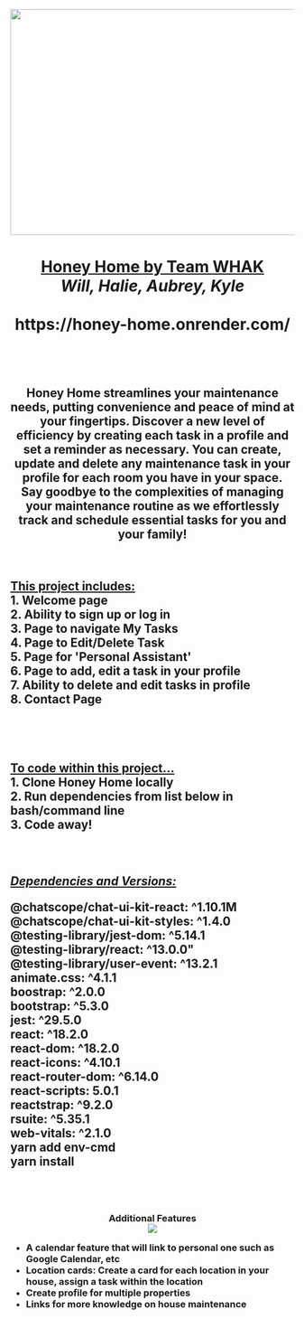 <p align="center">
<img src="https://slack-imgs.com/?c=1&o1=ro&url=https%3A%2F%2Fimg.freepik.com%2Ffree-vector%2Fhoney-comb-cartoon-vector-icon-illustration-food-nature-icon-concept-isolated-premium-vector-flat-cartoon-style_138676-3660.jpg%3Ft%3Dst%3D1688076373%7Eexp%3D1688076973%7Ehmac%3Dc6e53342cb78ba1bc1cfa000a9b682eb0b154a12593eb70160dc8f20d49cf537" width="900" height="400">
</p>

<h1>
  <p align="center">
    <strong><ins>Honey Home by Team WHAK</ins></strong>
    </br>
  <em>Will, Halie, Aubrey, Kyle</em>
  </br>
  </br>
    https://honey-home.onrender.com/
  </p>
<br/>
<h2>
  <p align="center">
    Honey Home streamlines your maintenance needs, putting convenience and peace of mind at your fingertips. Discover a new level of efficiency by creating each task in a profile and set a reminder as necessary. You can create, update and delete any maintenance task in your profile for each room you have in your space. Say goodbye to the complexities of managing your maintenance routine as we effortlessly track and schedule essential tasks for you and your family!
  </p>
  </h2>
</br>
<h2>
<table>
  <strong><ins>This project includes:</ins></strong>
  </br>
    1. Welcome page</br>
    2. Ability to sign up or log in</br>
    3. Page to navigate My Tasks</br>
    4. Page to Edit/Delete Task</br>
    5. Page for 'Personal Assistant'</br>
    6. Page to add, edit a task in your profile</br>
    7. Ability to delete and edit tasks in profile</br>
    8. Contact Page</br>
</table>
</h2>
</br>
</br>
<h2>
  <p>
    <strong><ins>To code within this project...</ins></strong>
      </br>
        1. Clone Honey Home locally</br>
        2. Run dependencies from list below in bash/command line</br>
        3. Code away!
  </p>
</br>
</h2>
<h2> 

  <p> 
    <strong><em><ins>Dependencies and Versions:</ins></em></strong>
      <p>
          @chatscope/chat-ui-kit-react: ^1.10.1M
          </br>
          @chatscope/chat-ui-kit-styles: ^1.4.0
          </br>
          @testing-library/jest-dom: ^5.14.1
          </br>
          @testing-library/react: ^13.0.0"
          </br>
          @testing-library/user-event: ^13.2.1
          </br>
          animate.css: ^4.1.1
          </br>
          boostrap: ^2.0.0
          </br>
          bootstrap: ^5.3.0
          </br>
          jest: ^29.5.0
          </br>
          react: ^18.2.0
          </br>
          react-dom: ^18.2.0
          </br>
          react-icons: ^4.10.1
          </br>
          react-router-dom: ^6.14.0
          </br>
          react-scripts: 5.0.1
          </br>
          reactstrap: ^9.2.0
          </br>
          rsuite: ^5.35.1
          </br>
          web-vitals: ^2.1.0
          </br>
          yarn add env-cmd
          </br>
          yarn install
      </p>
  </p>  
</h2>
</br>
</br>
<h3>
  <p align="center">
    <strong>Additional Features</strong> </br>
    <img src="https://img.freepik.com/free-vector/abstract-coming-soon-halftone-style-background-design_1017-27282.jpg">
  </p>
   <ul>
    <li>A calendar feature that will link to personal one such as Google Calendar, etc</li>
    <li>Location cards: Create a card for each location in your house, assign a task within the location</li>
    <li>Create profile for multiple properties</li>
    <li>Links for more knowledge on house maintenance</li>
  </ul>
</h3>
</br>
</br>